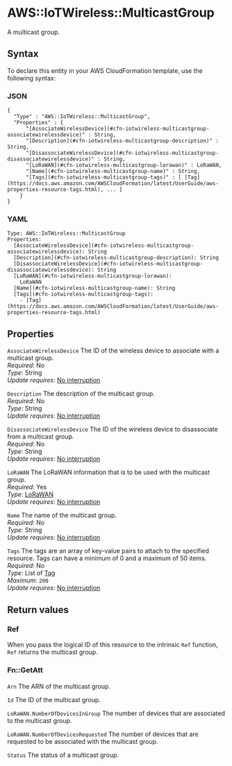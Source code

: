 # AWS::IoTWireless::MulticastGroup<a name="aws-resource-iotwireless-multicastgroup"></a>

A multicast group\.

## Syntax<a name="aws-resource-iotwireless-multicastgroup-syntax"></a>

To declare this entity in your AWS CloudFormation template, use the following syntax:

### JSON<a name="aws-resource-iotwireless-multicastgroup-syntax.json"></a>

```
{
  "Type" : "AWS::IoTWireless::MulticastGroup",
  "Properties" : {
      "[AssociateWirelessDevice](#cfn-iotwireless-multicastgroup-associatewirelessdevice)" : String,
      "[Description](#cfn-iotwireless-multicastgroup-description)" : String,
      "[DisassociateWirelessDevice](#cfn-iotwireless-multicastgroup-disassociatewirelessdevice)" : String,
      "[LoRaWAN](#cfn-iotwireless-multicastgroup-lorawan)" : LoRaWAN,
      "[Name](#cfn-iotwireless-multicastgroup-name)" : String,
      "[Tags](#cfn-iotwireless-multicastgroup-tags)" : [ [Tag](https://docs.aws.amazon.com/AWSCloudFormation/latest/UserGuide/aws-properties-resource-tags.html), ... ]
    }
}
```

### YAML<a name="aws-resource-iotwireless-multicastgroup-syntax.yaml"></a>

```
Type: AWS::IoTWireless::MulticastGroup
Properties:
  [AssociateWirelessDevice](#cfn-iotwireless-multicastgroup-associatewirelessdevice): String
  [Description](#cfn-iotwireless-multicastgroup-description): String
  [DisassociateWirelessDevice](#cfn-iotwireless-multicastgroup-disassociatewirelessdevice): String
  [LoRaWAN](#cfn-iotwireless-multicastgroup-lorawan):
    LoRaWAN
  [Name](#cfn-iotwireless-multicastgroup-name): String
  [Tags](#cfn-iotwireless-multicastgroup-tags):
    - [Tag](https://docs.aws.amazon.com/AWSCloudFormation/latest/UserGuide/aws-properties-resource-tags.html)
```

## Properties<a name="aws-resource-iotwireless-multicastgroup-properties"></a>

`AssociateWirelessDevice` <a name="cfn-iotwireless-multicastgroup-associatewirelessdevice"></a>
The ID of the wireless device to associate with a multicast group\.  
_Required_: No  
_Type_: String  
_Update requires_: [No interruption](https://docs.aws.amazon.com/AWSCloudFormation/latest/UserGuide/using-cfn-updating-stacks-update-behaviors.html#update-no-interrupt)

`Description` <a name="cfn-iotwireless-multicastgroup-description"></a>
The description of the multicast group\.  
_Required_: No  
_Type_: String  
_Update requires_: [No interruption](https://docs.aws.amazon.com/AWSCloudFormation/latest/UserGuide/using-cfn-updating-stacks-update-behaviors.html#update-no-interrupt)

`DisassociateWirelessDevice` <a name="cfn-iotwireless-multicastgroup-disassociatewirelessdevice"></a>
The ID of the wireless device to disassociate from a multicast group\.  
_Required_: No  
_Type_: String  
_Update requires_: [No interruption](https://docs.aws.amazon.com/AWSCloudFormation/latest/UserGuide/using-cfn-updating-stacks-update-behaviors.html#update-no-interrupt)

`LoRaWAN` <a name="cfn-iotwireless-multicastgroup-lorawan"></a>
The LoRaWAN information that is to be used with the multicast group\.  
_Required_: Yes  
_Type_: [LoRaWAN](aws-properties-iotwireless-multicastgroup-lorawan.md)  
_Update requires_: [No interruption](https://docs.aws.amazon.com/AWSCloudFormation/latest/UserGuide/using-cfn-updating-stacks-update-behaviors.html#update-no-interrupt)

`Name` <a name="cfn-iotwireless-multicastgroup-name"></a>
The name of the multicast group\.  
_Required_: No  
_Type_: String  
_Update requires_: [No interruption](https://docs.aws.amazon.com/AWSCloudFormation/latest/UserGuide/using-cfn-updating-stacks-update-behaviors.html#update-no-interrupt)

`Tags` <a name="cfn-iotwireless-multicastgroup-tags"></a>
The tags are an array of key\-value pairs to attach to the specified resource\. Tags can have a minimum of 0 and a maximum of 50 items\.  
_Required_: No  
_Type_: List of [Tag](https://docs.aws.amazon.com/AWSCloudFormation/latest/UserGuide/aws-properties-resource-tags.html)  
_Maximum_: `200`  
_Update requires_: [No interruption](https://docs.aws.amazon.com/AWSCloudFormation/latest/UserGuide/using-cfn-updating-stacks-update-behaviors.html#update-no-interrupt)

## Return values<a name="aws-resource-iotwireless-multicastgroup-return-values"></a>

### Ref<a name="aws-resource-iotwireless-multicastgroup-return-values-ref"></a>

When you pass the logical ID of this resource to the intrinsic `Ref` function, `Ref` returns the multicast group\.

### Fn::GetAtt<a name="aws-resource-iotwireless-multicastgroup-return-values-fn--getatt"></a>

#### <a name="aws-resource-iotwireless-multicastgroup-return-values-fn--getatt-fn--getatt"></a>

`Arn` <a name="Arn-fn::getatt"></a>
The ARN of the multicast group\.

`Id` <a name="Id-fn::getatt"></a>
The ID of the multicast group\.

`LoRaWAN.NumberOfDevicesInGroup` <a name="LoRaWAN.NumberOfDevicesInGroup-fn::getatt"></a>
The number of devices that are associated to the multicast group\.

`LoRaWAN.NumberOfDevicesRequested` <a name="LoRaWAN.NumberOfDevicesRequested-fn::getatt"></a>
The number of devices that are requested to be associated with the multicast group\.

`Status` <a name="Status-fn::getatt"></a>
The status of a multicast group\.
